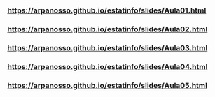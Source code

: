 ### https://arpanosso.github.io/estatinfo/slides/Aula01.html
### https://arpanosso.github.io/estatinfo/slides/Aula02.html
### https://arpanosso.github.io/estatinfo/slides/Aula03.html
### https://arpanosso.github.io/estatinfo/slides/Aula04.html
### https://arpanosso.github.io/estatinfo/slides/Aula05.html
